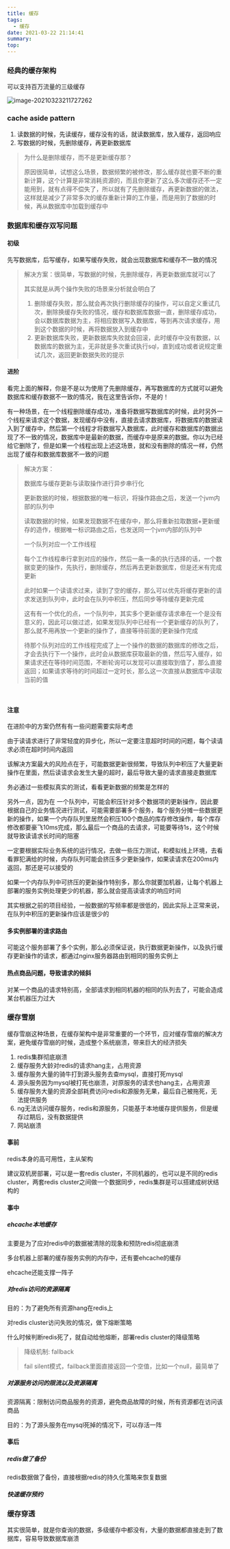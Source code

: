 ```yaml
---
title: 缓存
tags:
  - 缓存
date: 2021-03-22 21:14:41
summary:
top:
---
```


###  经典的缓存架构

可以支持百万流量的三级缓存

![image-20210323211727262](https://gitee.com/flow_disaster/blog-map-bed/raw/master/img/image-20210323211727262.png)

### cache aside pattern

1. 读数据的时候，先读缓存，缓存没有的话，就读数据库，放入缓存，返回响应
2. 写数据的时候，先删除缓存，再更新数据库

>为什么是删除缓存，而不是更新缓存那？
>
>原因很简单，试想这么场景，数据频繁的被修改，那么缓存就也要不断的重新计算，这个计算是非常消耗资源的，而且你更新了这么多次缓存还不一定能用到，就有点得不偿失了，所以就有了先删除缓存，再更新数据的做法，这样就是减少了非常多次的缓存重新计算的工作量，而是用到了数据的时候，再从数据库中加载到缓存中

### 数据库和缓存双写问题

#### 初级

先写数据库，后写缓存，如果写缓存失败，就会出现数据库和缓存不一致的情况

>解决方案：很简单，写数据的时候，先删除缓存，再更新数据库就可以了
>
>其实就是从两个操作失败的场景来分析就会明白了
>
>1. 删除缓存失败，那么就会再次执行删除缓存的操作，可以自定义重试几次，删除换缓存失败的情况，缓存和数据库数据一直，删除缓存成功，会以数据库数据为主，将相应数据写入数据库，等到再次请求缓存，用到这个数据的时候，再将数据放入到缓存中
>2. 更新数据库失败，更新数据库失败就会回滚，此时缓存中没有数据，以数据库的数据为主，无非就是多次重试执行sql，直到成功或者说规定重试几次，返回更新数据失败的提示

#### 进阶

看完上面的解释，你是不是以为使用了先删除缓存，再写数据库的方式就可以避免数据库和缓存数据不一致的情况，我在这里告诉你，不是的！

有一种场景，在一个线程删除缓存成功，准备将数据写数据库的时候，此时另外一个线程来请求这个数据，发现缓存中没有，直接去请求数据库，将数据库的数据读入到了缓存中，然后第一个线程才将数据写入数据库，此时缓存和数据库的数据出现了不一致的情况，数据库中是最新的数据，而缓存中是原来的数据。你以为已经给它删除了，但是如果一个线程出现上述这场景，就和没有删除的情况一样，仍然出现了缓存和数据库数据不一致的问题

>解决方案：
>
>数据库与缓存更新与读取操作进行异步串行化
>
>更新数据的时候，根据数据的唯一标识，将操作路由之后，发送一个jvm内部的队列中
>
>读取数据的时候，如果发现数据不在缓存中，那么将重新拉取数据+更新缓存的造作，根据唯一标识路由之后，也发送同一个jvm内部的队列中
>
>一个队列对应一个工作线程
>
>每个工作线程串行拿到对应的操作，然后一条一条的执行选择的话，一个数据变更的操作，先执行，删除缓存，然后再去更新数据库，但是还米有完成更新
>
>此时如果一个读请求过来，读到了空的缓存，那么可以优先将缓存更新的请求发送到队列中，此时会在队列中积压，然后同步等待缓存更新完成
>
>这有有一个优化的点，一个队列中，其实多个更新缓存请求串在一个是没有意义的，因此可以做过滤，如果发现队列中已经有一个更新缓存的队列了，那么就不用再放一个更新的操作了，直接等待前面的更新操作完成
>
>待那个队列对应的工作线程完成了上一个操作的数据的数据库的修改之后，才会去执行下一个操作，此时会从数据库获取最新的值，然后写入缓存，如果请求还在等待时间范围，不断轮询可以发现可以直接取到值了，那么直接返回；如果请求等待的时间超过一定时长，那么这一次直接从数据库中读取当前的值

​	

#### 注意

在进阶中的方案仍然有有一些问题需要实际考虑

由于读请求进行了非常轻度的异步化，所以一定要注意超时时间的问题，每个读请求必须在超时时间内返回

该解决方案最大的风险点在于，可能数据更新很频繁，导致队列中积压了大量更新操作在里面，然后读请求会发生大量的超时，最后导致大量的请求直接走数据库

务必通过一些模拟真实的测试，看看更新数据的频繁是怎样的

另外一点，因为在 一个队列中，可能会积压针对多个数据项的更新操作，因此要根据自己的业务情况进行测试，可能需要部署多个服务，每个服务分摊一些数据更新的操作，如果一个内存队列里居然会积压100个商品的库存修改操作，每个库存修改都要豪飞10ms完成，那么最后一个商品的去请求，可能要等待1s，这个时候就导致读请求长时间的阻塞

一定要根据实际业务系统的运行情况，去做一些压力测试，和模拟线上环境，去看看罪犯满给的时候，内存队列可能会挤压多少更新操作，如果读请求在200ms内返回，那还是可以接受的

如果一个内存队列中可挤压的更新操作特别多，那么你就要加机器，让每个机器上部署的服务实例处理更少的机器，那么就会提高读请求的响应时间

其实根据之前的项目经验，一般数据的写频率都是很低的，因此实际上正常来说，在队列中积压的更新操作应该是很少的

#### 多实例部署的请求路由

可能这个服务部署了多个实例，那么必须保证说，执行数据更新操作，以及执行缓存更新操作的请求，都通过nginx服务器路由到相同的服务实例上

#### 热点商品问题，导致请求的倾斜

对某一个商品的请求特别高，全部请求到相同机器的相同的队列去了，可能会造成某台机器压力过大

### 缓存雪崩

缓存雪崩这种场景，在缓存架构中是非常重要的一个环节，应对缓存雪崩的解决方案，避免缓存雪崩的时候，造成整个系统崩溃，带来巨大的经济损失

1. redis集群彻底崩溃
2. 缓存服务大龄对redis的请求hang主，占用资源
3. 缓存服务大量的骑牛打到源头服务去查mysql，直接打死mysql
4. 源头服务因为mysql被打死也崩溃，对原服务的请求也hang主，占用资源
5. 缓存服务大量的资源全部耗费访问redis和源服务无果，最后自己被拖死，无法提供服务
6. ng无法访问缓存服务，redis和源服务，只能基于本地缓存提供服务，但是缓存过期后，没有数据提供
7. 网站崩溃

#### 事前

redis本身的高可用性，主从架构

建议双机房部署，可以是一套redis cluster，不同机器的，也可以是不同的redis cluster，两套redis cluster之间做一个数据同步，redis集群是可以搭建成树状结构的

#### 事中

##### ehcache本地缓存

主要是为了应对redis中的数据被清除的现象和预防redis彻底崩溃

多台机器上部署的缓存服务实例的内存中，还有要ehcache的缓存

ehcache还能支撑一阵子

##### 对redis访问的资源隔离

目的：为了避免所有资源hang在redis上

对redis cluster访问失败的情况，做下熔断策略

什么时候判断redis死了，就自动给他熔断，部署redis cluster的降级策略

> 降级机制: fallback
>
> fail silent模式，failback里面直接返回一个空值，比如一个null，最简单了

##### 对源服务访问的限流以及资源隔离

资源隔离：限制访问商品服务的资源，避免商品故障的时候，所有资源都在访问该商品

目的：为了源头服务在mysql死掉的情况下，可以存活一阵

#### 事后

##### redis做了备份

redis数据做了备份，直接根据redis的持久化策略来恢复数据

##### 快速缓存预约

### 缓存穿透

其实很简单，就是你查询的数据，多级缓存中都没有，大量的数据都直接走到了数据库，容易导致数据库崩溃

